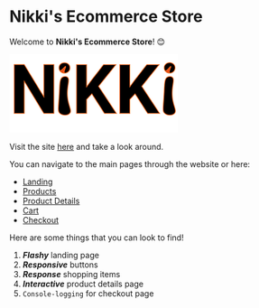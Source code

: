 # Nikki's Ecommerce Store
Welcome to **Nikki's Ecommerce Store**! :blush:

![Nikki's Logo](/images/nikki_logo.webp)

Visit the site [here](https://thanwinnikki.github.io/ecommerce/) and take a look around.

You can navigate to the main pages through the website or here:
- [Landing](https://thanwinnikki.github.io/ecommerce/)
- [Products](https://thanwinnikki.github.io/ecommerce/products.html)
- [Product Details](https://thanwinnikki.github.io/ecommerce/product_details.html)
- [Cart](https://thanwinnikki.github.io/ecommerce/shoppingcart.html)
- [Checkout](https://thanwinnikki.github.io/ecommerce/checkout.html)


Here are some things that you can look to find!
1. ***Flashy*** landing page
2. ***Responsive*** buttons
3. ***Response*** shopping items
4. ***Interactive*** product details page
5. `Console-logging` for checkout page
